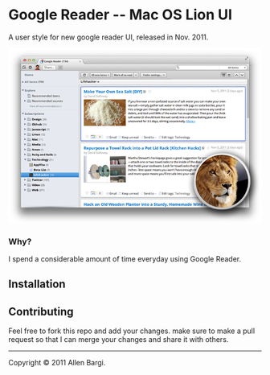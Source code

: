 # Google Reader -- Mac OS Lion UI #

A user style for new google reader UI, released in Nov. 2011.

[![image](https://github.com/aziz/Google-Reader-Lion-UI/raw/master/images/screenshot-small.png)](https://github.com/aziz/Google-Reader-Lion-UI/raw/master/images/screenshot.png)

### Why?
I spend a considerable amount of time everyday using Google Reader.

## Installation

## Contributing

Feel free to fork this repo and add your changes. make sure to make a pull request so that I can merge your changes and share it with others. 
  
  
------
Copyright &copy; 2011 Allen Bargi.